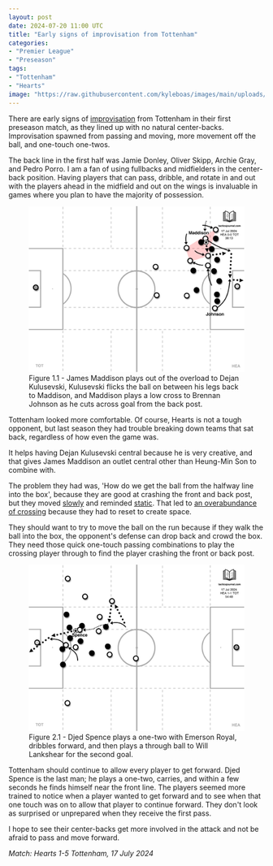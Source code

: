 ```yaml
---
layout: post
date: 2024-07-20 11:00 UTC
title: "Early signs of improvisation from Tottenham"
categories:
- "Premier League"
- "Preseason"
tags:
- "Tottenham"
- "Hearts"
image: "https://raw.githubusercontent.com/kyleboas/images/main/uploads/2024/07/20/Image-20Jul2024_00:00:33.png"
---
```


There are early signs of [improvisation](https://tacticsjournal.com/2024/05/03/tottenham-need-to-improvise/) from Tottenham in their first preseason match, as they lined up with no natural center-backs. Improvisation spawned from passing and moving, more movement off the ball, and one-touch one-twos.

<!---more---> 

The back line in the first half was Jamie Donley, Oliver Skipp, Archie Gray, and Pedro Porro. I am a fan of using fullbacks and midfielders in the center-back position. Having players that can pass, dribble, and rotate in and out with the players ahead in the midfield and out on the wings is invaluable in games where you plan to have the majority of possession. 

<figure>
    <img src="https://raw.githubusercontent.com/kyleboas/images/main/uploads/2024/07/20/Image-20Jul2024_00:00:31.png">
    <figcaption>Figure 1.1 - James Maddison plays out of the overload to Dejan Kulusevski, Kulusevski flicks the ball on between his legs back to Maddison, and Maddison plays a low cross to Brennan Johnson as he cuts across goal from the back post.</figcaption>
</figure>

Tottenham looked more comfortable. Of course, Hearts is not a tough opponent, but last season they had trouble breaking down teams that sat back, regardless of how even the game was.

It helps having Dejan Kulusevski central because he is very creative, and that gives James Maddison an outlet central other than Heung-Min Son to combine with. 

The problem they had was, 'How do we get the ball from the halfway line into the box', because they are good at crashing the front and back post, but they moved [slowly](https://tacticsjournal.com/2024/04/14/tottenham-take-too-many-touches/) and reminded [static](https://tacticsjournal.com/2024/04/03/tottenham-lack-off-the-ball-movement/). That led to [an overabundance of crossing](https://tacticsjournal.com/2024/05/12/tottenham-cross-too-much/) because they had to reset to create space.  

They should want to try to move the ball on the run because if they walk the ball into the box, the opponent's defense can drop back and crowd the box. They need those quick one-touch passing combinations to play the crossing player through to find the player crashing the front or back post. 

<figure>
    <img src="https://raw.githubusercontent.com/kyleboas/images/main/uploads/2024/07/20/Image-20Jul2024_00:31:39.png">
    <figcaption>Figure 2.1 - Djed Spence plays a one-two with Emerson Royal, dribbles forward, and then plays a through ball to Will Lankshear for the second goal.</figcaption>
</figure>

Tottenham should continue to allow every player to get forward. Djed Spence is the last man; he plays a one-two, carries, and within a few seconds he finds himself near the front line. The players seemed more trained to notice when a player wanted to get forward and to see when that one touch was on to allow that player to continue forward. They don't look as surprised or unprepared when they receive the first pass. 

I hope to see their center-backs get more involved in the attack and not be afraid to pass and move forward.

*Match: Hearts 1-5 Tottenham, 17 July 2024*